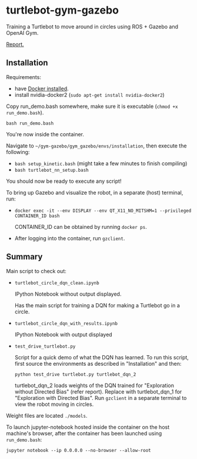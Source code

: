 # turtlebot-gym-gazebo
Training a Turtlebot to move around in circles using ROS + Gazebo and OpenAI Gym.

[Report.](report-turtlebot-circles.pdf)


## Installation 
Requirements:
* have [Docker installed](https://docs.docker.com/install/linux/docker-ce/ubuntu/ "Title").
* install nvidia-docker2 (`sudo apt-get install nvidia-docker2`)


Copy run_demo.bash somewhere, make sure it is executable (`chmod +x run_demo.bash`).

`bash run_demo.bash`

You're now inside the container.

Navigate to `~/gym-gazebo/gym_gazebo/envs/installation`, then execute the following:
* `bash setup_kinetic.bash` (might take a few minutes to finish compiling)
* `bash turtlebot_nn_setup.bash`

You should now be ready to execute any script! 

To bring up Gazebo and visualize the robot, in a separate (host) terminal, run:

* `docker exec -it --env DISPLAY --env QT_X11_NO_MITSHM=1 --privileged CONTAINER_ID bash`

   CONTAINER_ID can be obtained by running `docker ps`.
* After logging into the container, run `gzclient`.

## Summary
 

Main script to check out:
* `turtlebot_circle_dqn_clean.ipynb` 

   IPython Notebook without output displayed.
   
   Has the main script for training a DQN for making a Turtlebot go in a circle.
* `turtlebot_circle_dqn_with_results.ipynb` 
   
   IPython Notebook with output displayed
   
 * `test_drive_turtlebot.py`
 
    Script for a quick demo of what the DQN has learned. To run this script, first source the environments as described in "Installation" and then:
    
    `python test_drive turtlebot.py turtlebot_dqn_2`
    
    turtlebot_dqn_2 loads weights of the DQN trained for "Exploration without Directed Bias" (refer report). Replace with turtlebot_dqn_1 for "Exploration with Directed Bias". Run `gzclient` in a separate terminal to view the robot moving in circles.
    
 Weight files are located `./models`.
 
 To launch jupyter-notebook hosted inside the container on the host machine's browser, after the container has been launched using `run_demo.bash`:
 
`jupyter notebook --ip 0.0.0.0 --no-browser --allow-root` 
